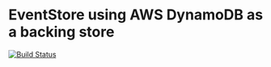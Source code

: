 # EventStore using AWS DynamoDB as a backing store

[![Build Status](https://travis-ci.org/adbrowne/dynamodb-eventstore.svg)](https://travis-ci.org/adbrowne/dynamodb-eventstore)
